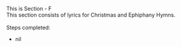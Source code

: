This is Section - F<br>
This section consists of lyrics for Christmas and Ephiphany Hymns.<br><br>
Steps completed:<br>
- nil


